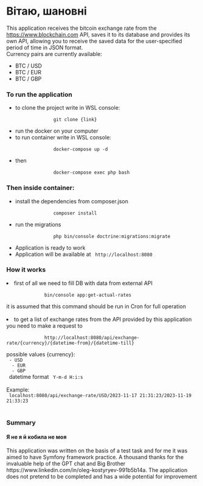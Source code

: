 # Вітаю, шановні

This application receives the bitcoin exchange rate from the https://www.blockchain.com API, 
saves it to its database and provides its own API, allowing you to receive the saved data 
for the user-specified period of time in JSON format. <br>
Currency pairs are currently available:
- BTC / USD <br>
- BTC / EUR <br>
- BTC / GBP <br>

<h3> To run the application</h3>
<ul>
<li> to clone the project write in WSL console: </li>
<pre>           <code> git clone {link} </code></pre> 
<li> run the docker on your computer</li>
<li> to run container write in WSL console:</li> 
 <pre>           <code> docker-compose up -d </code></pre>
<li> then </li>
<pre>           <code> docker-compose exec php bash </code></pre> 
</ul>

<h3> Then inside container: </h3>
<ul>
<li> install the dependencies from composer.json</li>
<pre>           <code> composer install </code></pre> 
<li> run the migrations </li>
<pre>           <code> php bin/console doctrine:migrations:migrate </code></pre> 
<li> Application is ready to work </li>
<li> Application will be available at <code> http://localhost:8080 </code> </li>
</ul>



<h3>How it works</h3>
<li>first of all we need to fill DB with data from external API</li>
<pre>           <code> bin/console app:get-actual-rates </code></pre> 
it is assumed that this command should be run in Cron for full operation <br><br>
<li>to get a list of exchange rates from the API provided by this application
you need to make a request to 
<pre>           <code> http://localhost:8080/api/exchange-rate/{currency}/{datetime-from}/{datetime-till} </code></pre>
possible values {currency}: <br>
<code> - USD <br> </code> 
<code> - EUR <br> </code> 
<code> - GBP <br> </code> 
datetime format <code> Y-m-d H:i:s </code> </li>
<br>
Example: <br>
<code> localhost:8080/api/exchange-rate/USD/2023-11-17 21:31:23/2023-11-19 21:33:23 </code> 
<br>
<br>
<h3>Summary</h3>
<h4>Я не я й кобила не моя</h4>
This application was written on the basis of a test task and for me it was aimed to have  Symfony framework practice. A thousand thanks for the invaluable help of the GPT chat and Big Brother
<a> https://www.linkedin.com/in/oleg-kostyryev-991b5b14a</a>. The application does not pretend to be completed
and has a wide potential for improvement

<br>
<br>
<br>
<br>
<br>
